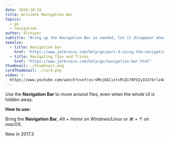 ```yaml
---
date: 2020-10-15
title: Activate Navigation Bar
topics:
  - go
  - navigation
author: dlsniper
subtitle: "Bring up the Navigation Bar as needed, let it disappear when finished."
seealso:
  - title: Navigation bar
    href: "https://www.jetbrains.com/help/go/part-4-using-the-navigation-bar.html"
  - title: Navigating Tips and Tricks
    href: "https://www.jetbrains.com/help/go/navigation-bar.html"
thumbnail: ./thumbnail.png
cardThumbnail: ./card.png
video: >-
  https://www.youtube.com/watch?v=xfrzu-GMvjU&list=PLQ176FUIyIUZrbrlz4AY1V8VzBJKZyVlW&index=11
---
```


Use the **Navigation Bar** to move around files, even when the whole UI is hidden away.

**How to use:**

Bring the **Navigation Bar**, _Alt + Home on Windows/Linux_ or _⌘ + ↑ on macOS_.

<span class="tag is-rounded">New in 2017.3</span>
